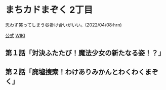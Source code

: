 # まちカドまぞく 2丁目

思わず笑ってしまう:laughing:掛け合いがいい。(2022/04/08:hrn)

[公式](https://www.tbs.co.jp/anime/machikado/) 
[WIKI](https://ja.wikipedia.org/wiki/%E3%81%BE%E3%81%A1%E3%82%AB%E3%83%89%E3%81%BE%E3%81%9E%E3%81%8F) 

## 第１話「対決ふたたび！魔法少女の新たなる姿！？」

## 第２話「廃墟捜索！わけありみかんとわくわくまぞく」
